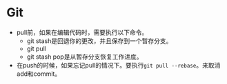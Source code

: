 # Git
- pull前，如果在编辑代码时，需要执行以下命令。
  - git stash是回退你的更改，并且保存到一个暂存分支。
  - git pull
  - git stash pop是从暂存分支恢复工作进度。
- 在push的时候，如果忘记pull的情况下。要执行`git pull --rebase`。来取消add和commit。
